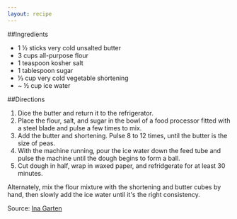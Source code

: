 ```yaml
---
layout: recipe
---
```


##Ingredients

- 1 &frac12; sticks very cold unsalted butter
- 3 cups all-purpose flour
- 1 teaspoon kosher salt
- 1 tablespoon sugar
- &#8531; cup very cold vegetable shortening
- ~ &frac12; cup ice water

##Directions

1. Dice the butter and return it to the refrigerator.
2. Place the flour, salt, and sugar in the bowl of a food processor fitted with a steel blade and pulse a few times to mix.
3. Add the butter and shortening. Pulse 8 to 12 times, until the butter is the size of peas.
4. With the machine running, pour the ice water down the feed tube and pulse the machine until the dough begins to form a ball.
5. Cut dough in half, wrap in waxed paper, and refridgerate for at least 30 minutes.

Alternately, mix the flour mixture with the shortening and butter cubes by hand, then slowly add the ice water until it's the right consistency.



Source: [Ina Garten](http://www.foodnetwork.com/recipes/ina-garten/perfect-pie-crust-recipe.html?oc=linkback)